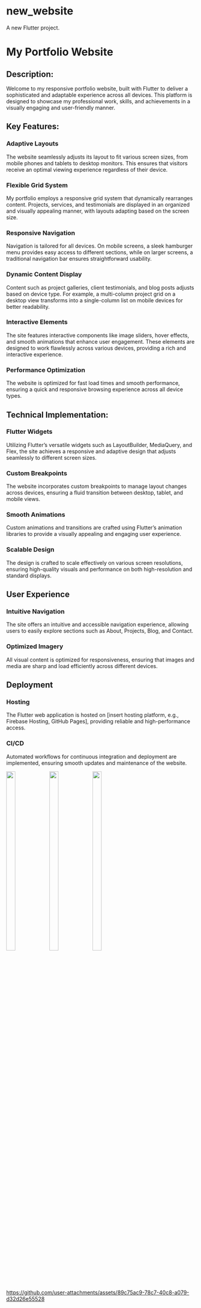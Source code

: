 # new_website

A new Flutter project.
# My Portfolio Website

## Description:

Welcome to my responsive portfolio website, built with Flutter to deliver a sophisticated and adaptable experience across all devices. This platform is designed to showcase my professional work, skills, and achievements in a visually engaging and user-friendly manner.

## Key Features:

### Adaptive Layouts
The website seamlessly adjusts its layout to fit various screen sizes, from mobile phones and tablets to desktop monitors. This ensures that visitors receive an optimal viewing experience regardless of their device.

### Flexible Grid System
 My portfolio employs a responsive grid system that dynamically rearranges content. Projects, services, and testimonials are displayed in an organized and visually appealing manner, with layouts adapting based on the screen size.


### Responsive Navigation
 Navigation is tailored for all devices. On mobile screens, a sleek hamburger menu provides easy access to different sections, while on larger screens, a traditional navigation bar ensures straightforward usability.

### Dynamic Content Display
Content such as project galleries, client testimonials, and blog posts adjusts based on device type. For example, a multi-column project grid on a desktop view transforms into a single-column list on mobile devices for better readability.

### Interactive Elements
The site features interactive components like image sliders, hover effects, and smooth animations that enhance user engagement. These elements are designed to work flawlessly across various devices, providing a rich and interactive experience.

### Performance Optimization
The website is optimized for fast load times and smooth performance, ensuring a quick and responsive browsing experience across all device types.

## Technical Implementation:

### Flutter Widgets
Utilizing Flutter’s versatile widgets such as LayoutBuilder, MediaQuery, and Flex, the site achieves a responsive and adaptive design that adjusts seamlessly to different screen sizes.

### Custom Breakpoints
The website incorporates custom breakpoints to manage layout changes across devices, ensuring a fluid transition between desktop, tablet, and mobile views.

### Smooth Animations
Custom animations and transitions are crafted using Flutter’s animation libraries to provide a visually appealing and engaging user experience.

### Scalable Design
The design is crafted to scale effectively on various screen resolutions, ensuring high-quality visuals and performance on both high-resolution and standard displays.

## User Experience

### Intuitive Navigation
The site offers an intuitive and accessible navigation experience, allowing users to easily explore sections such as About, Projects, Blog, and Contact.

### Optimized Imagery
All visual content is optimized for responsiveness, ensuring that images and media are sharp and load efficiently across different devices.

## Deployment

### Hosting
The Flutter web application is hosted on [insert hosting platform, e.g., Firebase Hosting, GitHub Pages], providing reliable and high-performance access.

### CI/CD
Automated workflows for continuous integration and deployment are implemented, ensuring smooth updates and maintenance of the website.


<p>
 

  <img src="https://github.com/user-attachments/assets/333a8faa-346b-4f08-8088-1054fddd55a2" width="22%" Height="35%">

  <img src="https://github.com/user-attachments/assets/9787775b-b29e-473e-8dfe-948f8fce2f89" width="22%" Height="35%">

   <img src="https://github.com/user-attachments/assets/5930c937-d0fc-4ec6-858e-492bc07f4f04" width="22%" Height="35%">





https://github.com/user-attachments/assets/89c75ac9-78c7-40c8-a079-d32d26e55528

